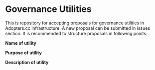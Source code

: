 # Governance Utilities

This is repository for accepting proposals for governance utilities in Adopters.cc infrastructure. 
A new proposal can be submitted in issues section. It is recommended to structure proposals in following points: 

**Name of utility**

**Purpose of utility**

**Description of utility**
